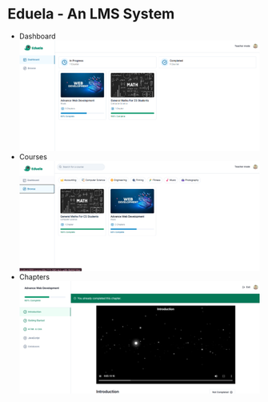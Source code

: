 # Eduela - An LMS System

- Dashboard
  ![Sample Images](/assets/image1.png)
- Courses
  ![Sample Images](/assets/image2.png)
- Chapters
  ![Sample Images](/assets/image3.png)
